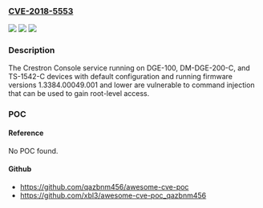 ### [CVE-2018-5553](https://cve.mitre.org/cgi-bin/cvename.cgi?name=CVE-2018-5553)
![](https://img.shields.io/static/v1?label=Product&message=DM-DGE-200-C&color=blue)
![](https://img.shields.io/static/v1?label=Version&message=1.3384.00049.001%20&color=brighgreen)
![](https://img.shields.io/static/v1?label=Vulnerability&message=%20CWE-78%20(Improper%20Neutralization%20of%20Special%20Elements%20used%20in%20an%20OS%20Command)&color=brighgreen)

### Description

The Crestron Console service running on DGE-100, DM-DGE-200-C, and TS-1542-C devices with default configuration and running firmware versions 1.3384.00049.001 and lower are vulnerable to command injection that can be used to gain root-level access.

### POC

#### Reference
No POC found.

#### Github
- https://github.com/qazbnm456/awesome-cve-poc
- https://github.com/xbl3/awesome-cve-poc_qazbnm456

